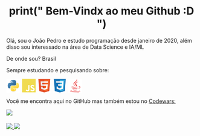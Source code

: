 <h1 align="center">print(" Bem-Vindx ao meu Github :D ")</h1> 
<p> Olá, sou o João Pedro e estudo programação desde janeiro de 2020, além disso sou interessado na área de Data Science e IA/ML </p>
<p> De onde sou? Brasil </p>
<p> Sempre estudando e pesquisando sobre: <p>
<img align="center" alt="PY" height="37" src="https://raw.githubusercontent.com/devicons/devicon/master/icons/python/python-original.svg">
<img align="center" alt="JS" height="37" src="https://raw.githubusercontent.com/devicons/devicon/master/icons/javascript/javascript-plain.svg">
<img align="center" alt="HTML" height="37" src="https://raw.githubusercontent.com/devicons/devicon/master/icons/html5/html5-original.svg">
<img align="center" alt="CSS" height="37"  src="https://raw.githubusercontent.com/devicons/devicon/master/icons/css3/css3-original.svg">
<img align="center" alt="JAVA" height="37"  src="https://raw.githubusercontent.com/devicons/devicon/master/icons/java/java-plain.svg">
<br>
<p> Você me encontra aqui no GitHub mas também estou no <a href="https://www.codewars.com/users/Joao-Pedro-MW"> Codewars: </p>
<img src="https://www.codewars.com/users/Joao-Pedro-MW/badges/large" height=30> 
<br><br>
<div>
<img height="180em" src="https://github-readme-stats.vercel.app/api?username=Joao-Pedro-MW&show_icons=true&theme=codeSTACKr&include_all_commits=true">
<img height="180em" src="https://github-readme-stats.vercel.app/api/top-langs/?username=Joao-Pedro-MW&layout=compact&langs_count=7&theme=codeSTACKr">
</div>
